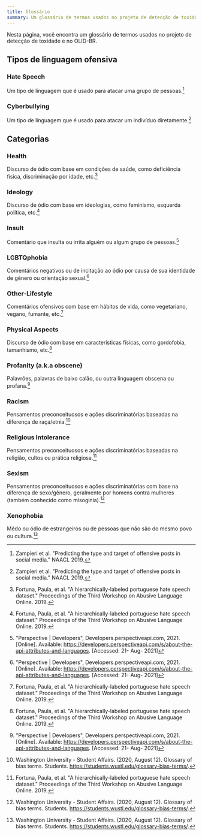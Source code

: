 ```yaml
---
title: Glossário
summary: Um glossário de termos usados no projeto de detecção de toxidade.
---
```


Nesta página, você encontra um glossário de termos usados no projeto de detecção de toxidade e no OLID-BR.

## Tipos de linguagem ofensiva

### Hate Speech

Um tipo de linguagem que é usado para atacar uma grupo de pessoas.[^1]

### Cyberbullying

Um tipo de linguagem que é usado para atacar um indivíduo diretamente.[^1]

## Categorias

### Health

Discurso de ódio com base em condições de saúde, como deficiência física, discriminação por idade, etc.[^4]

### Ideology

Discurso de ódio com base em ideologias, como feminismo, esquerda política, etc.[^4]

### Insult

Comentário que insulta ou irrita alguém ou algum grupo de pessoas.[^2]

### LGBTQphobia

Comentários negativos ou de incitação ao ódio por causa de sua identidade de gênero ou orientação sexual.[^2]

### Other-Lifestyle

Comentários ofensivos com base em hábitos de vida, como vegetariano, vegano, fumante, etc.[^4]

### Physical Aspects

Discurso de ódio com base em características físicas, como gordofobia, tamanhismo, etc.[^4]

### Profanity (a.k.a obscene)

Palavrões, palavras de baixo calão, ou outra linguagem obscena ou profana.[^2]

### Racism

Pensamentos preconceituosos e ações discriminatórias baseadas na diferença de raça/etnia.[^3]

### Religious Intolerance

Pensamentos preconceituosos e ações discriminatórias baseadas na religião, cultos ou prática religiosa.[^4]

### Sexism

Pensamentos preconceituosos e ações discriminatórias com base na diferença de sexo/gênero, geralmente por homens contra mulheres (também conhecido como misoginia).[^3]

### Xenophobia

Médo ou ódio de estrangeiros ou de pessoas que não são do mesmo povo ou cultura.[^3]

[^1]: Zampieri et al. "Predicting the type and target of offensive posts in social media." NAACL 2019.
[^2]: "Perspective | Developers", Developers.perspectiveapi.com, 2021. [Online]. Available: https://developers.perspectiveapi.com/s/about-the-api-attributes-and-languages. [Accessed: 21- Aug- 2021]
[^3]: Washington University - Student Affairs. (2020, August 12). Glossary of bias terms. Students. https://students.wustl.edu/glossary-bias-terms/.
[^4]: Fortuna, Paula, et al. "A hierarchically-labeled portuguese hate speech dataset." Proceedings of the Third Workshop on Abusive Language Online. 2019.